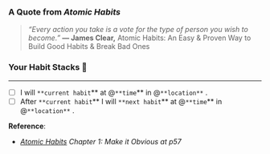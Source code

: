 ### A Quote from ***Atomic Habits***

> *“Every action you take is a vote for the type of person you wish to become.”*
**― James Clear,** Atomic Habits: An Easy & Proven Way to Build Good Habits & Break Bad Ones

### Your Habit Stacks 🍪

---

- [ ]  I will `**current habit`** at @`**time`** in @`**location**` .
- [ ]  After `**current habit`** I will `**next habit`** at @`**time`** in @`**location**` .

**Reference**: 
- *[Atomic Habits](https://jamesclear.com/atomic-habits) Chapter 1: Make it Obvious at p57*

